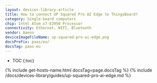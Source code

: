 ```yaml
---
layout: devices-library-article
title: How to connect UP Squared Pro AI Edge to ThingsBoard?
category: Single-board computers
chip: Intel Atom x7-E3950 Processor
connectivity: Ethernet, WIFI, Bluetooth
vendor: Aaeon
deviceImageFileName: up-squared-pro-ai-edge.png
docsPrefix: paas/eu/
docsTag: paas-eu
---
```



* TOC
{:toc}

{% include get-hosts-name.html docsTag=page.docsTag %}
{% include /docs/devices-library/guides/up-squared-pro-ai-edge.md %}